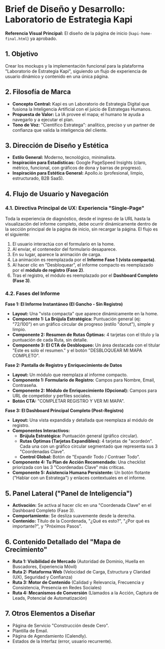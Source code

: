# Brief de Diseño y Desarrollo: Laboratorio de Estrategia Kapi

**Referencia Visual Principal:** El diseño de la página de inicio (`kapi-home-final.html`) ya aprobado.

## 1. Objetivo
Crear los mockups y la implementación funcional para la plataforma "Laboratorio de Estrategia Kapi", siguiendo un flujo de experiencia de usuario dinámico y contenido en una única página.

## 2. Filosofía de Marca
- **Concepto Central:** Kapi es un Laboratorio de Estrategia Digital que fusiona la Inteligencia Artificial con el juicio de Estrategas Humanos.
- **Propuesta de Valor:** La IA provee el mapa; el humano te ayuda a navegarlo y a ejecutar el plan.
- **Tono de Voz:** "Científico Estratega": analítico, preciso y un partner de confianza que valida la inteligencia del cliente.

## 3. Dirección de Diseño y Estética
- **Estilo General:** Moderno, tecnológico, minimalista.
- **Inspiración para Estadísticas:** Google PageSpeed Insights (claro, métrico, funcional, con gráficos de dona y barras de progreso).
- **Inspiración para Estética General:** Apollo.io (profesional, limpio, estructurado, B2B SaaS).

## 4. Flujo de Usuario y Navegación

### 4.1. Directiva Principal de UX: Experiencia "Single-Page"
Toda la experiencia de diagnóstico, desde el ingreso de la URL hasta la visualización del informe completo, debe ocurrir dinámicamente dentro de la sección principal de la página de inicio, sin recargar la página. El flujo es el siguiente:
1. El usuario interactúa con el formulario en la home.
2. Al enviar, el contenedor del formulario desaparece.
3. En su lugar, aparece la animación de carga.
4. La animación es reemplazada por el **Informe Fase 1 (vista compacta)**.
5. Al hacer clic en "Desbloquear", el informe compacto es reemplazado por el **módulo de registro (Fase 2)**.
6. Tras el registro, el módulo es reemplazado por el **Dashboard Completo (Fase 3)**.

### 4.2. Fases del Informe

**Fase 1: El Informe Instantáneo (El Gancho - Sin Registro)**
- **Layout:** Una "vista compacta" que aparece dinámicamente en la home.
- **Componente 1: La Brújula Estratégica:** Puntuación general (ej: "72/100") en un gráfico circular de progreso (estilo "donut"), simple y limpio.
- **Componente 2: Resumen de Rutas Óptimas:** 4 tarjetas con el título y la puntuación de cada Ruta, sin detalle.
- **Componente 3: El CTA de Desbloqueo:** Un área destacada con el titular "Este es solo el resumen." y el botón "DESBLOQUEAR MI MAPA COMPLETO".

**Fase 2: Pantalla de Registro y Enriquecimiento de Datos**
- **Layout:** Un módulo que reemplaza al informe compacto.
- **Componente 1: Formulario de Registro:** Campos para Nombre, Email, Contraseña.
- **Componente 2: Módulo de Enriquecimiento (Opcional):** Campos para URL de competidor y perfiles sociales.
- **Botón CTA:** "COMPLETAR REGISTRO Y VER MI MAPA".

**Fase 3: El Dashboard Principal Completo (Post-Registro)**
- **Layout:** Una vista expandida y detallada que reemplaza al módulo de registro.
- **Componentes Interactivos:**
    - **Brújula Estratégica:** Puntuación general (gráfico circular).
    - **Rutas Óptimas (Tarjetas Expandibles):** 4 tarjetas de "acordeón". Cada una con un gráfico circular segmentado que representa sus 3 "Coordenadas Clave".
    - **Control Global:** Botón de "Expandir Todo / Contraer Todo".
- **Componente 4: Tu Plan de Acción Recomendado:** Una checklist priorizada con las 3 "Coordenadas Clave" más críticas.
- **Componente 5: Asistencia Humana Persistente:** Un botón flotante ("Hablar con un Estratega") y enlaces contextuales en el informe.

## 5. Panel Lateral ("Panel de Inteligencia")
- **Activación:** Se activa al hacer clic en una "Coordenada Clave" en el Dashboard Completo (Fase 3).
- **Comportamiento:** Se desliza suavemente desde la derecha.
- **Contenido:** Título de la Coordenada, "¿Qué es esto?", "¿Por qué es importante?", y "Próximos Pasos".

## 6. Contenido Detallado del "Mapa de Crecimiento"
- **Ruta 1: Visibilidad de Mercado** (Autoridad de Dominio, Huella en Buscadores, Experiencia Móvil)
- **Ruta 2: Plataforma Web** (Velocidad de Carga, Estructura y Claridad (UX), Seguridad y Confianza)
- **Ruta 3: Motor de Contenido** (Calidad y Relevancia, Frecuencia y Consistencia, Presencia en Redes Sociales)
- **Ruta 4: Mecanismos de Conversión** (Llamados a la Acción, Captura de Leads, Potencial de Automatización)

## 7. Otros Elementos a Diseñar
- Página de Servicio "Construcción desde Cero".
- Plantilla de Email.
- Página de Agendamiento (Calendly).
- Estados de la Interfaz (error, usuario recurrente).
